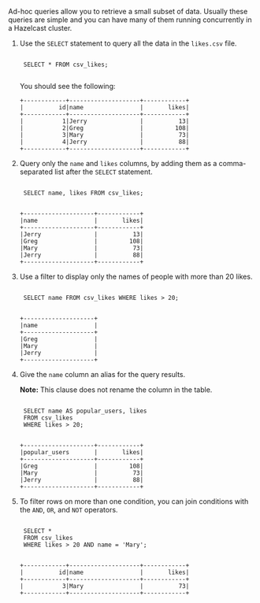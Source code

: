Ad-hoc queries allow you to retrieve a small subset of data. Usually these queries are simple and you can have many of them running concurrently in a Hazelcast cluster.


1. Use the `SELECT` statement to query all the data in the `likes.csv` file.

    <code class="execute T2" title="Run command">
    SELECT * FROM csv_likes;
    </code>

    You should see the following:

    ```
    +------------+--------------------+------------+
    |          id|name                |       likes|
    +------------+--------------------+------------+
    |           1|Jerry               |          13|
    |           2|Greg                |         108|
    |           3|Mary                |          73|
    |           4|Jerry               |          88|
    +------------+--------------------+------------+
    ```

1. Query only the `name` and `likes` columns, by adding them as a comma-separated list after the `SELECT` statement.

    <code class="execute T2" title="Run command">
    SELECT name, likes FROM csv_likes;
    </code>

    ```
    +--------------------+------------+
    |name                |       likes|
    +--------------------+------------+
    |Jerry               |          13|
    |Greg                |         108|
    |Mary                |          73|
    |Jerry               |          88|
    +--------------------+------------+
    ```

1. Use a filter to display only the names of people with more than 20 likes.

    <code class="execute T2" title="Run command">
    SELECT name FROM csv_likes WHERE likes > 20;
    </code>

    ```
    +--------------------+
    |name                |
    +--------------------+
    |Greg                |
    |Mary                |
    |Jerry               |
    +--------------------+
    ```

1. Give the `name` column an alias for the query results.

    **Note:** This clause does not rename the column in the table.

    <code class="execute T2" title="Run command">
    SELECT name AS popular_users, likes
    FROM csv_likes
    WHERE likes > 20;
    </code>
    
    ```
    +--------------------+------------+
    |popular_users       |       likes|
    +--------------------+------------+
    |Greg                |         108|
    |Mary                |          73|
    |Jerry               |          88|
    +--------------------+------------+
    ```

1. To filter rows on more than one condition, you can join conditions with the `AND`, `OR`, and `NOT` operators.

    <code class="execute T2" title="Run command">
    SELECT *
    FROM csv_likes
    WHERE likes > 20 AND name = 'Mary';
    </code>

    ```
    +------------+--------------------+------------+
    |          id|name                |       likes|
    +------------+--------------------+------------+
    |           3|Mary                |          73|
    +------------+--------------------+------------+
    ```